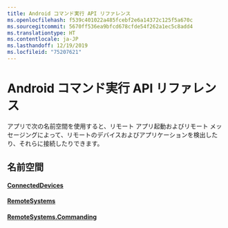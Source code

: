 ```yaml
---
title: Android コマンド実行 API リファレンス
ms.openlocfilehash: f539c401022a485fcebf2e6a14372c125f5a670c
ms.sourcegitcommit: 5670ff536ea9bfcd678cfde54f262a1ec5c8add4
ms.translationtype: HT
ms.contentlocale: ja-JP
ms.lasthandoff: 12/19/2019
ms.locfileid: "75207621"
---
```

# <a name="android-commanding-api-reference"></a>Android コマンド実行 API リファレンス

アプリで次の名前空間を使用すると、リモート アプリ起動およびリモート メッセージングによって、リモートのデバイスおよびアプリケーションを検出したり、それらに接続したりできます。

## <a name="namespaces"></a>名前空間

#### <a name="connecteddeviceshttpsdocsmicrosoftcomjavaapicommicrosoftconnecteddevices"></a>[ConnectedDevices](https://docs.microsoft.com/java/api/com.microsoft.connecteddevices)
#### <a name="remotesystemshttpsdocsmicrosoftcomjavaapicommicrosoftconnecteddevicesremotesystems"></a>[RemoteSystems](https://docs.microsoft.com/java/api/com.microsoft.connecteddevices.remotesystems)
#### <a name="remotesystemscommandinghttpsdocsmicrosoftcomjavaapicommicrosoftconnecteddevicesremotesystemscommanding"></a>[RemoteSystems.Commanding](https://docs.microsoft.com/java/api/com.microsoft.connecteddevices.remotesystems.commanding)
